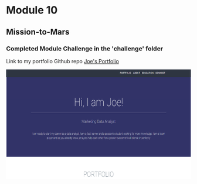 # Module 10
## Mission-to-Mars
### Completed Module Challenge in the 'challenge' folder

Link to my portfolio Github repo [Joe's Portfolio](https://github.com/JCisgood/portfolio)  
<p align="center">
  <img width="700" height="300" src="/picture/portfolio.png">
</p>
